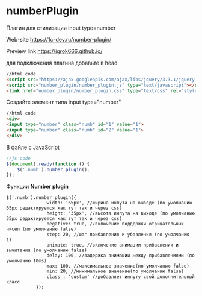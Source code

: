 # numberPlugin
Плагин для стилизации input type=number

Web-site https://1c-dev.ru/number-plugin/

Preview link https://igrok666.github.io/

для подключения плагина добавьте в head
```html
//html code
<script src="https://ajax.googleapis.com/ajax/libs/jquery/3.3.1/jquery.min.js"></script>
<script src="number_plugin/number_plugin.js" type="text/javascript"></script>
<link href="number_plugin/number_plugin.css" type="text/css" rel="stylesheet">
```
    
Создайте элемент типа input type="number"
```html
//html code
<div>
<input type="number" class="numb" id="1" value="1">
<input type="number" class="numb" id="2" value="1">
</div>
```

В файле с JavaScript 
```js
//js code
$(document).ready(function () {
    $('.numb').number_plugin();
});
```

Функции **Number plugin**

```
$('.numb').number_plugin({
               width: '65px', //ширина инпута на выводе (по умолчанию 65px редактируется как тут так и через css)
               height: '35px', //высота инпута на выходе (по умолчанию 35px редактируется как тут так и через css)
               negative: true, //включение поддержки отрицательных чисел (по умолчанию false)
               step: 20, //шаг прибавления и убавления (по умолчанию 1)
               animate: true, //включение анимации прибавления и вычитания (по умолчанию false)
               delay: 100, //задержка анимации между прибавлениями (по умолчанию 10ms)
               max: 100, //максимальное значение(по умолчанию false)
               min: 20, //минимальное значение(по умолчанию false)
               class : 'custom' //добавляет инпуту свой дополнительный класс
           });
```
